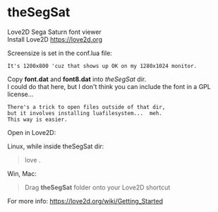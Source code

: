 # theSegSat
Love2D Sega Saturn font viewer  
Install Love2D  https://love2d.org

Screensize is set in the conf.lua file:  

    It's 1200x800 'cuz that shows up OK on my 1280x1024 monitor.  

Copy **font.dat** and **font8.dat** into *theSegSat* dir.  
I could do that here, but I don't think you can include the font in a GPL license...  
  
    There's a trick to open files outside of that dir,  
    but it involves installing luafilesystem...  meh.  
    This way is easier.  

Open in Love2D:  

Linux, while inside theSegSat dir:  
>love .

Win, Mac:  
>Drag **theSegSat** folder onto your Love2D shortcut  

For more info:  https://love2d.org/wiki/Getting_Started
